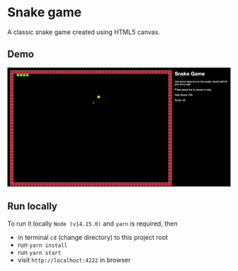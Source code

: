 # Snake game

A classic snake game created using HTML5 canvas.

## Demo

![Game demo](./demo.gif)

## Run locally

To run it locally `Node (v14.15.0)` and `yarn` is required, then

- in terminal `cd` (change directory) to this project root
- run `yarn install`
- run `yarn start`
- visit `http://localhost:4222` in browser
